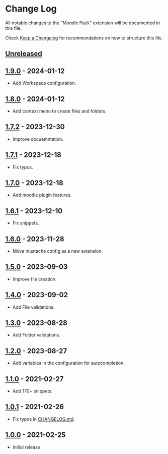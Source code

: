 # Change Log

All notable changes to the "Moodle Pack" extension will be documented in this file.

Check [Keep a Changelog](http://keepachangelog.com/) for recommendations on how to structure this file.

## [Unreleased]

## [1.9.0] - 2024-01-12

- Add Workspace configuration.

## [1.8.0] - 2024-01-12

- Add context menu to create files and folders.

## [1.7.2] - 2023-12-30

- Improve docuemntation.

## [1.7.1] - 2023-12-18

- Fix typos.

## [1.7.0] - 2023-12-18

- Add moodle plugin features.

## [1.6.1] - 2023-12-10

- Fix snippets.

## [1.6.0] - 2023-11-28

- Move mustache config as a new extension.

## [1.5.0] - 2023-09-03

- Improve file creation.

## [1.4.0] - 2023-09-02

- Add File validations.

## [1.3.0] - 2023-08-28

- Add Folder validations.

## [1.2.0] - 2023-08-27

- Add variables in the configuration for autocompletion.

## [1.1.0] - 2021-02-27

- Add 170+ snippets.

## [1.0.1] - 2021-02-26

- Fix typos in [CHANGELOG.md](./CHANGELOG.md).

## [1.0.0] - 2021-02-25

- Initial release

[unreleased]: https://github.com/ManuelGil/vscode-moodle-snippets/compare/v1.9.0...HEAD
[1.9.0]: https://github.com/ManuelGil/vscode-moodle-snippets/compare/v1.8.0...v1.9.0
[1.8.0]: https://github.com/ManuelGil/vscode-moodle-snippets/compare/v1.7.2...v1.8.0
[1.7.2]: https://github.com/ManuelGil/vscode-moodle-snippets/compare/v1.7.1...v1.7.2
[1.7.1]: https://github.com/ManuelGil/vscode-moodle-snippets/compare/v1.7.0...v1.7.1
[1.7.0]: https://github.com/ManuelGil/vscode-moodle-snippets/compare/v1.6.1...v1.7.0
[1.6.1]: https://github.com/ManuelGil/vscode-moodle-snippets/compare/v1.6.0...v1.6.1
[1.6.0]: https://github.com/ManuelGil/vscode-moodle-snippets/compare/v1.5.0...v1.6.0
[1.5.0]: https://github.com/ManuelGil/vscode-moodle-snippets/compare/v1.4.0...v1.5.0
[1.4.0]: https://github.com/ManuelGil/vscode-moodle-snippets/compare/v1.3.0...v1.4.0
[1.3.0]: https://github.com/ManuelGil/vscode-moodle-snippets/compare/v1.2.0...v1.3.0
[1.2.0]: https://github.com/ManuelGil/vscode-moodle-snippets/compare/v1.1.0...v1.2.0
[1.1.0]: https://github.com/ManuelGil/vscode-moodle-snippets/compare/v1.0.1...v1.1.0
[1.0.1]: https://github.com/ManuelGil/vscode-moodle-snippets/compare/v1.0.0...v1.0.1
[1.0.0]: https://github.com/ManuelGil/vscode-moodle-snippets/releases/tag/v1.0.0
